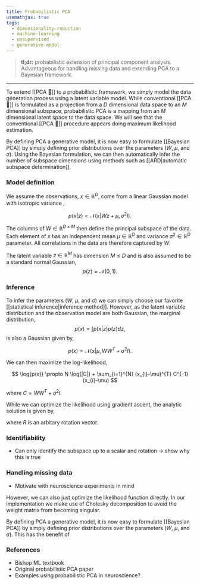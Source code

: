 ```yaml
---
title: Probabilistic PCA
usemathjax: true
tags:
  - dimensionality-reduction
  - machine-learning
  - unsupervised
  - generative-model
---
```


> **tl;dr:** probabilistic extension of principal component analysis.  Advantageous for handling missing data and extending PCA to a Bayesian framework. 

---



To extend [[PCA 🚧]] to a probabilistic framework, we simply model the data generation process using a latent variable model. While conventional [[PCA 🚧]] is formulated as a projection from a $D$ dimensional data space to an $M$ dimensional subspace, probabilistic PCA is a mapping from an $M$ dimensional latent space to the data space. We will see that the conventional [[PCA 🚧]] procedure appears doing maximum likelihood estimation. 

By defining PCA a generative model, it is now easy to formulate [[Bayesian PCA]] by simply defining prior distributions over the parameters  ($W$, $\mu$, and $\sigma$). Using the Bayesian formulation, we can then automatically infer the number of subspace dimensions using methods such as [[ARD|automatic subspace determination]]. 

### Model definition

We assume the observations, $x\in\mathbb{R}^{D}$, come from a linear Gaussian model with isotropic variance ,

$$p(x|z)=\mathcal{N}(x|Wz+\mu, \sigma^{2}I).$$

The columns of $W\in\mathbb{R}^{D \times M}$ then define the principal subspace of the data. Each element of $x$ has an independent mean $\mu\in\mathbb{R}^{D}$ and variance $\sigma^{2}\in\mathbb{R}^{D}$ parameter. All correlations in the data are therefore captured by $W$. 

The latent variable $z\in \mathbb{R}^{M}$ has dimension $M\leq D$ and is also assumed to be a standard normal Gaussian,
$$p(z) = \mathcal{N}(0, 1).$$

### Inference

To infer the parameters ($W$, $\mu$, and $\sigma$) we can simply choose our favorite [[statistical inference|inference method]].  However, as the latent variable distribution and the observation model are both Gaussian, the marginal distribution, $$
p(x) = \int p(x|z)p(z)dz,
$$is also a Gaussian given by, 

$$p(x) = \mathcal{N}(x| \mu, WW^{T} + \sigma^{2}I).$$

We can then maximize the log-likelihood, 

$$
\log{p(x)} \propto  N \log(|C|) + \sum_{i=1}^{N} (x_{i}-\mu)^{T} C^{-1} (x_{i}-\mu)
$$

where $C=WW^{T} + \sigma^{2}I$. 




While we can optimize the likelihood using gradient ascent, the analytic solution is given by, 



where $R$ is an arbitary rotation vector. 

### Identifiability

- Can only identify the subspace up to a scalar and rotation -> show why this is true

### Handling missing data

- Motivate with neuroscience experiments in mind

However, we can also just optimize the likelihood function directly. In our implementation we make use of Cholesky decomposition to avoid the weight matrix from becoming singular. 

By defining PCA a generative model, it is now easy to formulate [[Bayesian PCA]] by simply defining prior distributions over the parameters  ($W$, $\mu$, and $\sigma$). This has the benefit of 


### References 

- Bishop ML textbook
- Original probabilistic PCA paper
- Examples using probabilistic PCA in neuroscience?